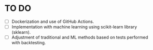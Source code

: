 # TO DO

* [ ] Dockerization and use of GitHub Actions.
* [ ] Implementation with machine learning using scikit-learn library (sklearn).
* [ ] Adjustment of traditional and ML methods based on tests performed with backtesting.
